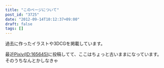 ```yaml
---
title: "このページについて"
post_id: "3725"
date: "2012-09-14T10:12:37+09:00"
draft: false
tags: []
---
```



過去に作ったイラストや3DCGを掲載しています。

最近[Pixiv(ID:165645)](http://www.pixiv.net/member.php?id=165645)に投稿してて、ここはちょっと古いままになっています。そのうちなんとかしなきゃ
